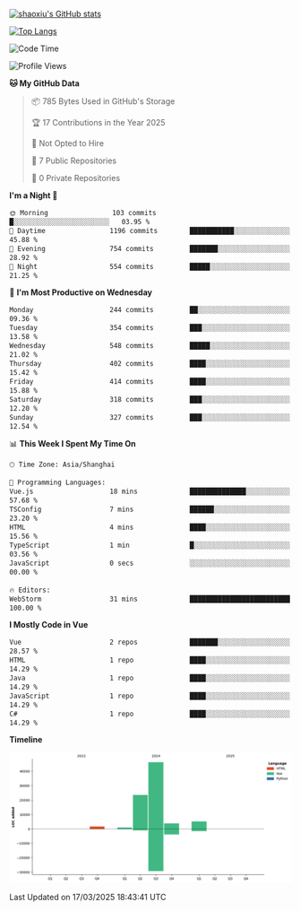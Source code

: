 [![shaoxiu's GitHub stats](https://github-readme-stats.vercel.app/api?username=shaoxiu&count_private=true&show_icons=true)](https://github.com/anuraghazra/github-readme-stats)

[![Top Langs](https://github-readme-stats.vercel.app/api/top-langs/?username=shaoxiu&layout=compact)](https://github.com/anuraghazra/github-readme-stats)


<!--START_SECTION:waka-->
![Code Time](http://img.shields.io/badge/Code%20Time-140%20hrs%2050%20mins-blue)

![Profile Views](http://img.shields.io/badge/Profile%20Views-0-blue)

**🐱 My GitHub Data** 

> 📦 785 Bytes Used in GitHub's Storage 
 > 
> 🏆 17 Contributions in the Year 2025
 > 
> 🚫 Not Opted to Hire
 > 
> 📜 7 Public Repositories 
 > 
> 🔑 0 Private Repositories 
 > 
**I'm a Night 🦉** 

```text
🌞 Morning                103 commits         █░░░░░░░░░░░░░░░░░░░░░░░░   03.95 % 
🌆 Daytime                1196 commits        ███████████░░░░░░░░░░░░░░   45.88 % 
🌃 Evening                754 commits         ███████░░░░░░░░░░░░░░░░░░   28.92 % 
🌙 Night                  554 commits         █████░░░░░░░░░░░░░░░░░░░░   21.25 % 
```
📅 **I'm Most Productive on Wednesday** 

```text
Monday                   244 commits         ██░░░░░░░░░░░░░░░░░░░░░░░   09.36 % 
Tuesday                  354 commits         ███░░░░░░░░░░░░░░░░░░░░░░   13.58 % 
Wednesday                548 commits         █████░░░░░░░░░░░░░░░░░░░░   21.02 % 
Thursday                 402 commits         ████░░░░░░░░░░░░░░░░░░░░░   15.42 % 
Friday                   414 commits         ████░░░░░░░░░░░░░░░░░░░░░   15.88 % 
Saturday                 318 commits         ███░░░░░░░░░░░░░░░░░░░░░░   12.20 % 
Sunday                   327 commits         ███░░░░░░░░░░░░░░░░░░░░░░   12.54 % 
```


📊 **This Week I Spent My Time On** 

```text
🕑︎ Time Zone: Asia/Shanghai

💬 Programming Languages: 
Vue.js                   18 mins             ██████████████░░░░░░░░░░░   57.68 % 
TSConfig                 7 mins              ██████░░░░░░░░░░░░░░░░░░░   23.20 % 
HTML                     4 mins              ████░░░░░░░░░░░░░░░░░░░░░   15.56 % 
TypeScript               1 min               █░░░░░░░░░░░░░░░░░░░░░░░░   03.56 % 
JavaScript               0 secs              ░░░░░░░░░░░░░░░░░░░░░░░░░   00.00 % 

🔥 Editors: 
WebStorm                 31 mins             █████████████████████████   100.00 % 
```

**I Mostly Code in Vue** 

```text
Vue                      2 repos             ███████░░░░░░░░░░░░░░░░░░   28.57 % 
HTML                     1 repo              ████░░░░░░░░░░░░░░░░░░░░░   14.29 % 
Java                     1 repo              ████░░░░░░░░░░░░░░░░░░░░░   14.29 % 
JavaScript               1 repo              ████░░░░░░░░░░░░░░░░░░░░░   14.29 % 
C#                       1 repo              ████░░░░░░░░░░░░░░░░░░░░░   14.29 % 
```



**Timeline**

![Lines of Code chart](https://raw.githubusercontent.com/shaoxiu/shaoxiu/main/assets/bar_graph.png)


 Last Updated on 17/03/2025 18:43:41 UTC
<!--END_SECTION:waka-->
